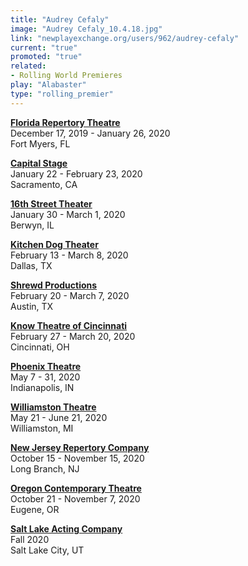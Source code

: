 ```yaml
---
title: "Audrey Cefaly"
image: "Audrey Cefaly_10.4.18.jpg"
link: "newplayexchange.org/users/962/audrey-cefaly"
current: "true"
promoted: "true"
related:
- Rolling World Premieres
play: "Alabaster"
type: "rolling_premier"
---
```


[**Florida Repertory Theatre**](https://www.floridarep.org/the-season/alabaster/)\
December 17, 2019 - January 26, 2020\
Fort Myers, FL

[**Capital Stage**](https://capstage.org/alabaster/)\
January 22 - February 23, 2020\
Sacramento, CA

[**16th Street Theater**](https://16thstreettheater.org/season-thirteen-2020/)\
January 30 - March 1, 2020\
Berwyn, IL

[**Kitchen Dog Theater**](https://www.kitchendogtheater.org/alabaster)\
February 13 - March 8, 2020\
Dallas, TX

[**Shrewd Productions**](http://www.shrewdproductions.com/home)\
February 20 - March 7, 2020\
Austin, TX

[**Know Theatre of Cincinnati**](https://knowtheatre.com/season-22/alabaster/)\
February 27 - March 20, 2020\
Cincinnati, OH

[**Phoenix Theatre**](https://www.phoenixtheatre.org/201920-phoenix-theatre-season/2020/3/1/alabaster)\
May 7 - 31, 2020\
Indianapolis, IN

[**Williamston Theatre**](http://www.williamstontheatre.org/alabaster)\
May 21 - June 21, 2020\
Williamston, MI

[**New Jersey Repertory Company**](http://www.njrep.org/index.htm)\
October 15 - November 15, 2020\
Long Branch, NJ

[**Oregon Contemporary Theatre**](https://www.octheatre.org/)\
October 21 - November 7, 2020\
Eugene, OR

[**Salt Lake Acting Company**](https://www.saltlakeactingcompany.org/)\
Fall 2020\
Salt Lake City, UT
